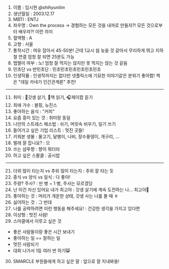 1. 이름 : 임시현 *@shihyunlim*
2. 생년월일 : 2003.12.17
3. MBTI : ENTJ
4. 좌우명 : Own the process -> 경험하는 모든 것을 내꺼로 만들자?! 모든 것으로부터 배우자?! 이런 의미
5. 혈액형 : A
6. 고향 : 서울
7. 통학시간 : 여유 잡아서 45-50분! 근데 1교시 쉅 늦을 것 같아서 무리하게 뛰고 지하철 연결 엄청 잘 되면 25분도 가능
8. 맵찔이 여부 : 노! 엄청 잘 먹지는 않지만 못 먹지는 않는 것 같음
9. 민초단 vs 반민초단 : 민초민초민초민초민초민초
10. 인생작품 : 인생작까지는 없다만 넷플릭스에 기묘한 이야기같은 분위기 좋아함! 책은 "데일 카네기 인간관계론" 추천!
---
11. 취미 : 🌱갓생 살기, 📖책 읽기, 🎧제이팝 듣기
12. 최애 가수 : 블핑, 뉴진스
13. 좋아하는 음식 : "커피"
14. 요즘 흥미 있는 것 : 취미랑 동일
15. 나만의 스트레스 해소법 : 쉬기, 머릿속 비우기, 일기 쓰기
16. 들어가고 싶은 기업 리스트 : 멋진 곳들!
17. 키워본 생물 : 물고기, 달팽이, 나비, 장수풍뎅이, 개구리, ...
18. 벌레 잘 잡나요? : 으
19. 쓰는 샴푸향 : 향이 뭐더라
20. 하고 싶은 스몰클 : 공시밥
***
21. 더위 많이 타는지 vs 추위 많이 타는지 : 추위 잘 타는 듯
22. 중식 vs 양식 vs 일식 : 다 좋아!
23. 주량? 주사? : 반 병 ~ 1 병, 주사는 모르겠당
24. 난 이건 자신 있어요 내가 최고야 : 갓생 살기에 계속 도전하는 나... 최고야💪
25. 좋아하는 것 : 머리가 개운한 상태, 갓생 사는 나를 볼 때 ㅎ
26. 싫어하는 것 : 그 반대
27. 나를 공략하려면 이런 행동을 해주세요! : 건강한 생각을 가지고 있다면
28. 이상형 : 멋진 사람!
29. 스마클에서 이루고 싶은 것
  - 좋은 사람들이랑 좋은 시간 보내기
  - 좋아하는 일 == 잘하는 일
  - 멋진 사람되기
  - 대회 나가서 1등 여러 번 하기😸
30. SMARCLE 부원들에게 하고 싶은 말 : 앞으로 잘 지내봐용!
